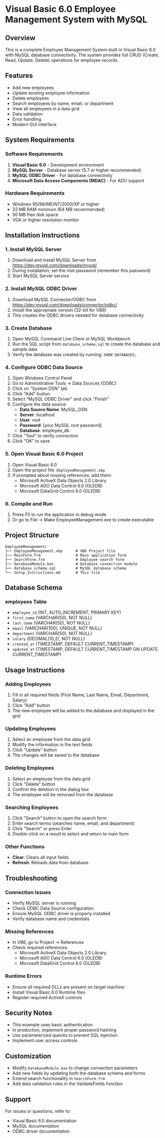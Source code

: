 # Visual Basic 6.0 Employee Management System with MySQL

## Overview
This is a complete Employee Management System built in Visual Basic 6.0 with MySQL database connectivity. The system provides full CRUD (Create, Read, Update, Delete) operations for employee records.

## Features
- Add new employees
- Update existing employee information
- Delete employees
- Search employees by name, email, or department
- View all employees in a data grid
- Data validation
- Error handling
- Modern GUI interface

## System Requirements

### Software Requirements
1. **Visual Basic 6.0** - Development environment
2. **MySQL Server** - Database server (5.7 or higher recommended)
3. **MySQL ODBC Driver** - For database connectivity
4. **Microsoft Data Access Components (MDAC)** - For ADO support

### Hardware Requirements
- Windows 95/98/ME/NT/2000/XP or higher
- 32 MB RAM minimum (64 MB recommended)
- 50 MB free disk space
- VGA or higher resolution monitor

## Installation Instructions

### 1. Install MySQL Server
1. Download and install MySQL Server from https://dev.mysql.com/downloads/mysql/
2. During installation, set the root password (remember this password)
3. Start MySQL Server service

### 2. Install MySQL ODBC Driver
1. Download MySQL Connector/ODBC from https://dev.mysql.com/downloads/connector/odbc/
2. Install the appropriate version (32-bit for VB6)
3. This creates the ODBC drivers needed for database connectivity

### 3. Create Database
1. Open MySQL Command Line Client or MySQL Workbench
2. Run the SQL script from `database_schema.sql` to create the database and sample data
3. Verify the database was created by running: `SHOW DATABASES;`

### 4. Configure ODBC Data Source
1. Open Windows Control Panel
2. Go to Administrative Tools → Data Sources (ODBC)
3. Click on "System DSN" tab
4. Click "Add" button
5. Select "MySQL ODBC Driver" and click "Finish"
6. Configure the data source:
   - **Data Source Name**: MySQL_DSN
   - **Server**: localhost
   - **User**: root
   - **Password**: [your MySQL root password]
   - **Database**: employee_db
7. Click "Test" to verify connection
8. Click "OK" to save

### 5. Open Visual Basic 6.0 Project
1. Open Visual Basic 6.0
2. Open the project file: `EmployeeManagement.vbp`
3. If prompted about missing references, add them:
   - Microsoft ActiveX Data Objects 2.0 Library
   - Microsoft ADO Data Control 6.0 (OLEDB)
   - Microsoft DataGrid Control 6.0 (OLEDB)

### 6. Compile and Run
1. Press F5 to run the application in debug mode
2. Or go to File → Make EmployeeManagement.exe to create executable

## Project Structure

```
EmployeeManagement/
├── EmployeeManagement.vbp      # VB6 Project file
├── MainForm.frm                # Main application form
├── SearchForm.frm              # Employee search form
├── DatabaseModule.bas          # Database connection module
├── database_schema.sql         # MySQL database schema
└── Setup_Instructions.md       # This file
```

## Database Schema

### employees Table
- `employee_id` (INT, AUTO_INCREMENT, PRIMARY KEY)
- `first_name` (VARCHAR(50), NOT NULL)
- `last_name` (VARCHAR(50), NOT NULL)
- `email` (VARCHAR(100), UNIQUE, NOT NULL)
- `department` (VARCHAR(50), NOT NULL)
- `salary` (DECIMAL(10,2), NOT NULL)
- `created_at` (TIMESTAMP, DEFAULT CURRENT_TIMESTAMP)
- `updated_at` (TIMESTAMP, DEFAULT CURRENT_TIMESTAMP ON UPDATE CURRENT_TIMESTAMP)

## Usage Instructions

### Adding Employees
1. Fill in all required fields (First Name, Last Name, Email, Department, Salary)
2. Click "Add" button
3. The new employee will be added to the database and displayed in the grid

### Updating Employees
1. Select an employee from the data grid
2. Modify the information in the text fields
3. Click "Update" button
4. The changes will be saved to the database

### Deleting Employees
1. Select an employee from the data grid
2. Click "Delete" button
3. Confirm the deletion in the dialog box
4. The employee will be removed from the database

### Searching Employees
1. Click "Search" button to open the search form
2. Enter search terms (searches name, email, and department)
3. Click "Search" or press Enter
4. Double-click on a result to select and return to main form

### Other Functions
- **Clear**: Clears all input fields
- **Refresh**: Reloads data from database

## Troubleshooting

### Connection Issues
- Verify MySQL server is running
- Check ODBC Data Source configuration
- Ensure MySQL ODBC driver is properly installed
- Verify database name and credentials

### Missing References
- In VB6, go to Project → References
- Check required references:
  - Microsoft ActiveX Data Objects 2.0 Library
  - Microsoft ADO Data Control 6.0 (OLEDB)
  - Microsoft DataGrid Control 6.0 (OLEDB)

### Runtime Errors
- Ensure all required DLLs are present on target machine
- Install Visual Basic 6.0 Runtime files
- Register required ActiveX controls

## Security Notes
- This example uses basic authentication
- In production, implement proper password hashing
- Use parameterized queries to prevent SQL injection
- Implement user access controls

## Customization
- Modify `DatabaseModule.bas` to change connection parameters
- Add new fields by updating both the database schema and forms
- Extend search functionality in `SearchForm.frm`
- Add data validation rules in the ValidateFields function

## Support
For issues or questions, refer to:
- Visual Basic 6.0 documentation
- MySQL documentation
- ODBC driver documentation